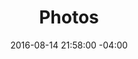---
title: Photos
date: 2016-08-14 21:58:00 -04:00
position: 2
layout: pages/photos
photos-header: Photos
photos-subheader:
photos-archive-link: "/photos/"
photos-image: "https://marcusrelacion.nyc3.digitaloceanspaces.com/branding/hero-notes.jpg"
micro-blog-header: Daily Routine
micro-blog-subheader: Simple moments captured as animated gifs every day. 2018 - Present
---